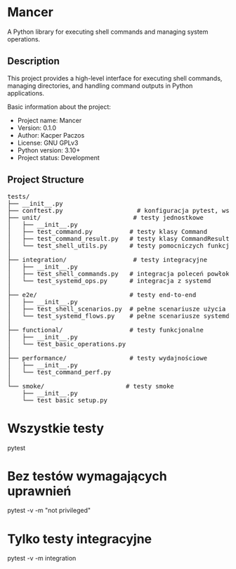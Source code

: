 # Mancer

A Python library for executing shell commands and managing system operations.

## Description

This project provides a high-level interface for executing shell commands, managing directories, and handling command outputs in Python applications.

Basic information about the project:

- Project name: Mancer
- Version: 0.1.0
- Author: Kacper Paczos
- License: GNU GPLv3
- Python version: 3.10+
- Project status: Development

## Project Structure
<pre>
tests/
├── __init__.py
├── conftest.py                    # konfiguracja pytest, wspólne fixtures
├── unit/                         # testy jednostkowe
│   ├── __init__.py
│   ├── test_command.py          # testy klasy Command
│   ├── test_command_result.py   # testy klasy CommandResult
│   └── test_shell_utils.py      # testy pomocniczych funkcji
│
├── integration/                  # testy integracyjne
│   ├── __init__.py
│   ├── test_shell_commands.py   # integracja poleceń powłoki
│   └── test_systemd_ops.py      # integracja z systemd
│
├── e2e/                         # testy end-to-end
│   ├── __init__.py
│   ├── test_shell_scenarios.py  # pełne scenariusze użycia shell
│   └── test_systemd_flows.py    # pełne scenariusze systemd
│
├── functional/                  # testy funkcjonalne
│   ├── __init__.py
│   └── test_basic_operations.py
│
├── performance/                 # testy wydajnościowe
│   ├── __init__.py
│   └── test_command_perf.py
│
└── smoke/                      # testy smoke
    ├── __init__.py
    └── test_basic_setup.py
</pre>
# Wszystkie testy
pytest

# Bez testów wymagających uprawnień
pytest -v -m "not privileged"

# Tylko testy integracyjne
pytest -v -m integration